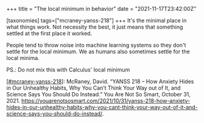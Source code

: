 +++
title = "The local minimum in behavior"
date = "2021-11-17T23:42:00Z"

[taxonomies]
tags=["mcraney-yanss-218"]
+++
It's the minimal place in what things work. Not necessity the best, it just means that something settled at the first place it worked.

People tend to throw noise into machine learning systems so they don't settle for the local minimum. We as humans also sometimes settle for the local minima.

PS.: Do not mix this with Calculus' local minimum

[[#mcraney-yanss-218](/tags/mcraney-yanss-218)]: McRaney, David. “YANSS 218 – How Anxiety Hides in Our Unhealthy Habits, Why You Can’t Think Your Way out of It, and Science Says You Should Do Instead.” You Are Not So Smart, October 31, 2021. https://youarenotsosmart.com/2021/10/31/yanss-218-how-anxiety-hides-in-our-unhealthy-habits-why-you-cant-think-your-way-out-of-it-and-science-says-you-should-do-instead/.
